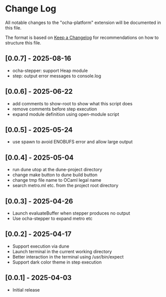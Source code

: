 # Change Log

All notable changes to the "ocha-platform" extension will be
documented in this file.

The format is based on [Keep a Changelog](http://keepachangelog.com/)
for recommendations on how to structure this file.

## [0.0.7] - 2025-08-16

- ocha-stepper: support Heap module
- step: output error messages to console.log

## [0.0.6] - 2025-06-22

- add comments to show-root to show what this script does
- remove comments before step execution
- expand module definition using open-module script

## [0.0.5] - 2025-05-24

- use spawn to avoid ENOBUFS error and allow large output

## [0.0.4] - 2025-05-04

- run dune utop at the dune-project directory
- change make button to dune build button
- change tmp file name to OCaml legal name
- search metro.ml etc. from the project root directory

## [0.0.3] - 2025-04-26

- Launch evaluateBuffer when stepper produces no output
- Use ocha-stepper to expand metro etc

## [0.0.2] - 2025-04-17

- Support execution via dune
- Launch terminal in the current working directory
- Better interaction in the terminal using /usr/bin/expect
- Support dark color theme in step execution

## [0.0.1] - 2025-04-03

- Initial release
